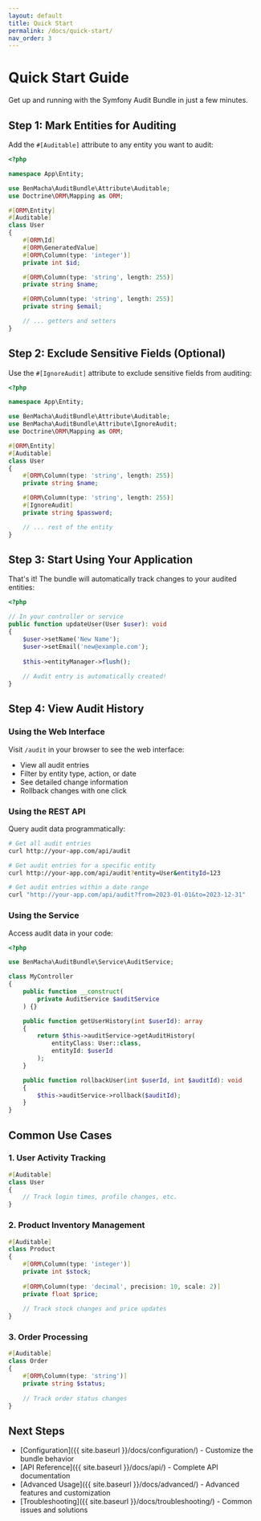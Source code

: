 ```yaml
---
layout: default
title: Quick Start
permalink: /docs/quick-start/
nav_order: 3
---
```


# Quick Start Guide

Get up and running with the Symfony Audit Bundle in just a few minutes.

## Step 1: Mark Entities for Auditing

Add the `#[Auditable]` attribute to any entity you want to audit:

```php
<?php

namespace App\Entity;

use BenMacha\AuditBundle\Attribute\Auditable;
use Doctrine\ORM\Mapping as ORM;

#[ORM\Entity]
#[Auditable]
class User
{
    #[ORM\Id]
    #[ORM\GeneratedValue]
    #[ORM\Column(type: 'integer')]
    private int $id;

    #[ORM\Column(type: 'string', length: 255)]
    private string $name;

    #[ORM\Column(type: 'string', length: 255)]
    private string $email;

    // ... getters and setters
}
```

## Step 2: Exclude Sensitive Fields (Optional)

Use the `#[IgnoreAudit]` attribute to exclude sensitive fields from auditing:

```php
<?php

namespace App\Entity;

use BenMacha\AuditBundle\Attribute\Auditable;
use BenMacha\AuditBundle\Attribute\IgnoreAudit;
use Doctrine\ORM\Mapping as ORM;

#[ORM\Entity]
#[Auditable]
class User
{
    #[ORM\Column(type: 'string', length: 255)]
    private string $name;

    #[ORM\Column(type: 'string', length: 255)]
    #[IgnoreAudit]
    private string $password;

    // ... rest of the entity
}
```

## Step 3: Start Using Your Application

That's it! The bundle will automatically track changes to your audited entities:

```php
<?php

// In your controller or service
public function updateUser(User $user): void
{
    $user->setName('New Name');
    $user->setEmail('new@example.com');
    
    $this->entityManager->flush();
    
    // Audit entry is automatically created!
}
```

## Step 4: View Audit History

### Using the Web Interface

Visit `/audit` in your browser to see the web interface:

- View all audit entries
- Filter by entity type, action, or date
- See detailed change information
- Rollback changes with one click

### Using the REST API

Query audit data programmatically:

```bash
# Get all audit entries
curl http://your-app.com/api/audit

# Get audit entries for a specific entity
curl http://your-app.com/api/audit?entity=User&entityId=123

# Get audit entries within a date range
curl "http://your-app.com/api/audit?from=2023-01-01&to=2023-12-31"
```

### Using the Service

Access audit data in your code:

```php
<?php

use BenMacha\AuditBundle\Service\AuditService;

class MyController
{
    public function __construct(
        private AuditService $auditService
    ) {}

    public function getUserHistory(int $userId): array
    {
        return $this->auditService->getAuditHistory(
            entityClass: User::class,
            entityId: $userId
        );
    }

    public function rollbackUser(int $userId, int $auditId): void
    {
        $this->auditService->rollback($auditId);
    }
}
```

## Common Use Cases

### 1. User Activity Tracking

```php
#[Auditable]
class User
{
    // Track login times, profile changes, etc.
}
```

### 2. Product Inventory Management

```php
#[Auditable]
class Product
{
    #[ORM\Column(type: 'integer')]
    private int $stock;
    
    #[ORM\Column(type: 'decimal', precision: 10, scale: 2)]
    private float $price;
    
    // Track stock changes and price updates
}
```

### 3. Order Processing

```php
#[Auditable]
class Order
{
    #[ORM\Column(type: 'string')]
    private string $status;
    
    // Track order status changes
}
```

## Next Steps

- [Configuration]({{ site.baseurl }}/docs/configuration/) - Customize the bundle behavior
- [API Reference]({{ site.baseurl }}/docs/api/) - Complete API documentation
- [Advanced Usage]({{ site.baseurl }}/docs/advanced/) - Advanced features and customization
- [Troubleshooting]({{ site.baseurl }}/docs/troubleshooting/) - Common issues and solutions
